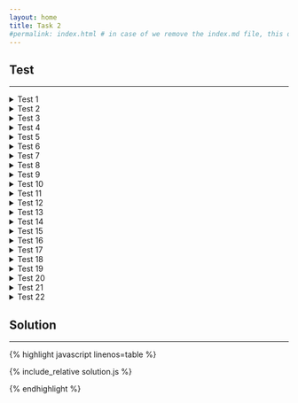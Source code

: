 ```yaml
---
layout: home
title: Task 2
#permalink: index.html # in case of we remove the index.md file, this doc will be the index page
---
```


<div class="row">
<div class="columnStmt" markdown="1">

## Test
------

<details>
  <summary> Test 1 </summary>
Input:

    a: [1, 3, 5, 6, 4, 2]
    
Expected Output:

    true
</details>

<details>
  <summary> Test 2 </summary>
Input:

  a: [1, 4, 5, 6, 3]

Expected Output:

  false
</details>

<details>
  <summary> Test 3 </summary>
Input:

  a: [1]

Expected Output:

  true
</details>

<details>
  <summary> Test 4 </summary>
Input:

  a: [1, 2]

Expected Output:

  true
</details>

<details>
  <summary> Test 5 </summary>
Input:

  a: [-89, -47, -38, 39, 82, 87, 40, -9, -41, -68]

Expected Output:

  true
</details>

<details>
  <summary> Test 6 </summary>
Input:

  a: [-92, -17, 71, 76, 54, -35]

Expected Output:

  true
</details>

<details>
  <summary> Test 7 </summary>
Input:

  a: [-52, 2, 31, 56, 47, 29, -35]
  
Expected Output:

  true
</details>

<details>
  <summary> Test 8 </summary>
Input:

  a: [-97, -51, -8, 25, 44, 70, 98, 77, 68, 31, -5, -36, -80]

Expected Output:

  true
</details>

<details>
  <summary> Test 9 </summary>
Input:

  a: [-86, -49, -26, -22, 22, 32, 44, 67, 38, 25, 13, -25, -42, -71]

Expected Output:

  true
</details>

<details>
  <summary> Test 10 </summary>
Input:

  a: [-92, -23, 0, 45, 89, 96, 99, 95, 89, 41, -17, -48]

Expected Output:

  false
</details>

<details>
  <summary> Test 11 </summary>
Input:

  a: [-37, -31, -8, 88, -10, -33]

Expected Output:

  true
</details>

<details>
  <summary> Test 12 </summary>
Input:

  a: [-87, -52, 83, 96, 98, 94, 68, -71]

Expected Output:

  true
</details>

<details>
  <summary> Test 13 </summary>
Input:

  a: [-92, 9, 41, 99, 29, -78]

Expected Output:

  true
</details>

<details>
  <summary> Test 14 </summary>
Input:

  a: [-91, -84, -67, -44, 9, 70, 88, 37, -11, -67, -72, -87]

Expected Output:

  false
</details>

<details>
  <summary> Test 15 </summary>
Input:

  a: [-44, -73, -24, 22, 91, 84, 2, -40, -56]

Expected Output:

  false
</details>

<details>
  <summary> Test 16 </summary>
Input:

  a: [-79, -48, -42, 4, 9, 55, 70, 84, 62, 40, 7, -28, -46, -74]

Expected Output:

  true
</details>

<details>
  <summary> Test 17 </summary>
Input:

  a: [-27, -81, -7, 21, 33, 52, 23, -6, -10, -71]

Expected Output:

  false
</details>

<details>
  <summary> Test 18 </summary>
Input:

  a: [-99, -29, -7, 17, 28, 71, 98, 86, 42, 22, 0, -29, -86]

Expected Output:

  false
</details>

<details>
  <summary> Test 19 </summary>
Input:

  a: [-86, 93, 4, 27, 49, 74, 74, -70, 60, 41, 14, -44, -80]

Expected Output:

  false
</details>

<details>
  <summary> Test 20 </summary>
Input:

  a: [42, -80, -72, -25, 18, -94, 99, 49, 37, 10, -45, -76, -87]

Expected Output:

  false
</details>

<details>
  <summary> Test 21 </summary>
Input:

  a: [-73, -27, 52, 60, 90, 91, 71, 55, 30, -56]

Expected Output:

  true
</details>

<details>
  <summary> Test 22 </summary>
Input:

  a: [-98, -82, -70, -49, 58, 26, -69, -79, -98]

Expected Output:

  false
</details>

</div>
<div class="columnSol" markdown="1">

## Solution
------

{% highlight javascript linenos=table %}

{% include_relative solution.js %}

{% endhighlight %}

</div>
</div>